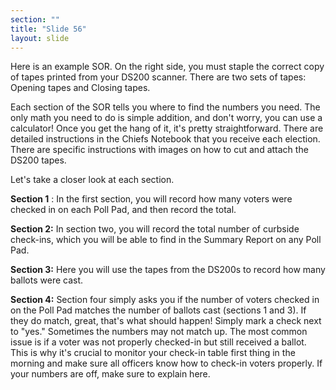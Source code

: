 ```yaml
---
section: ""
title: "Slide 56"
layout: slide
---
```


Here is an example SOR. On the right side, you must staple the correct copy of tapes printed from your DS200 scanner. There are two sets of tapes: Opening tapes and Closing tapes.

Each section of the SOR tells you where to find the numbers you need. The only math you need to do is simple addition, and don't worry, you can use a calculator! Once you get the hang of it, it's pretty straightforward. There are detailed instructions in the Chiefs Notebook that you receive each election. There are specific instructions with images on how to cut and attach the DS200 tapes.

Let's take a closer look at each section.

**Section 1** : In the first section, you will record how many voters were checked in on each Poll Pad, and then record the total.

**Section 2:** In section two, you will record the total number of curbside check-ins, which you will be able to find in the Summary Report on any Poll Pad.

**Section 3:** Here you will use the tapes from the DS200s to record how many ballots were cast.

**Section 4:** Section four simply asks you if the number of voters checked in on the Poll Pad matches the number of ballots cast (sections 1 and 3). If they do match, great, that's what should happen! Simply mark a check next to "yes." Sometimes the numbers may not match up. The most common issue is if a voter was not properly checked-in but still received a ballot. This is why it's crucial to monitor your check-in table first thing in the morning and make sure all officers know how to check-in voters properly. If your numbers are off, make sure to explain here.